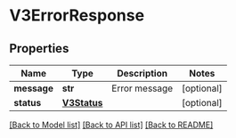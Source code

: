 # V3ErrorResponse

## Properties
Name | Type | Description | Notes
------------ | ------------- | ------------- | -------------
**message** | **str** | Error message | [optional] 
**status** | [**V3Status**](V3Status.md) |  | [optional] 

[[Back to Model list]](../README.md#documentation-for-models) [[Back to API list]](../README.md#documentation-for-api-endpoints) [[Back to README]](../README.md)

